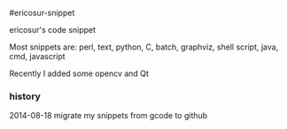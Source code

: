 #ericosur-snippet

ericosur's code snippet

Most snippets are:
perl, text, python, C, batch,
graphviz, shell script, java, cmd, javascript

Recently I added some opencv and Qt

### history
2014-08-18 migrate my snippets from gcode to github

